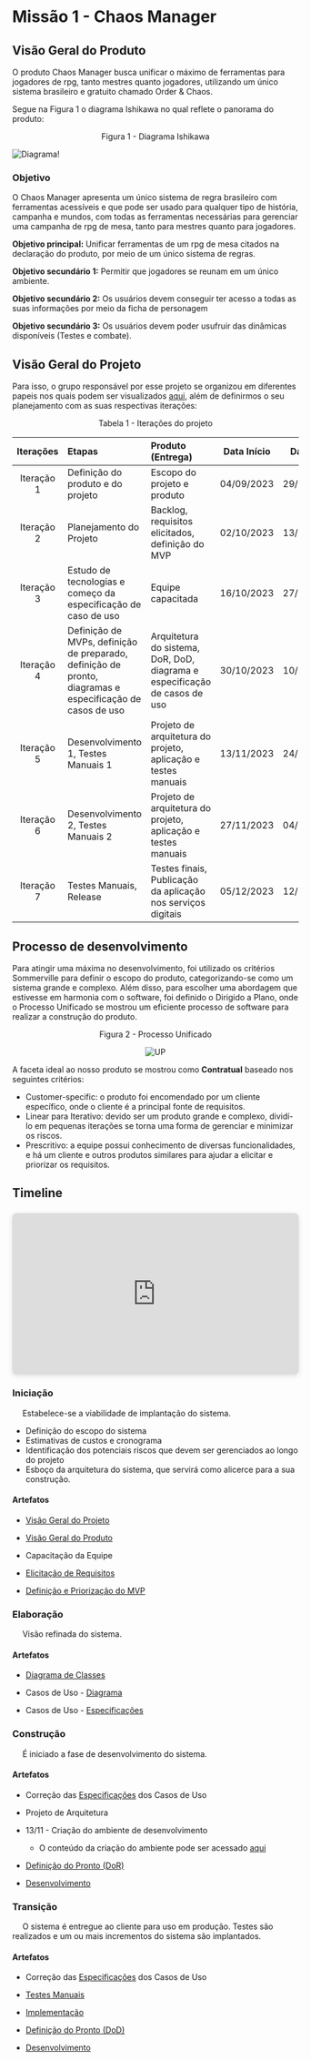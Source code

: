 # Missão 1 - Chaos Manager

## Visão Geral do Produto

O produto Chaos Manager busca unificar o máximo de ferramentas para jogadores de rpg, tanto mestres quanto jogadores, utilizando um único sistema brasileiro e gratuito chamado Order & Chaos.

Segue na Figura 1 o diagrama Ishikawa no qual reflete o panorama do produto: 

<p style="text-align:center;"> 
Figura 1 - Diagrama Ishikawa
</p>

![Diagrama!](assets/diagrama_peixe.jpg "Diagrama")

### Objetivo

O Chaos Manager apresenta um único sistema de regra brasileiro com ferramentas acessíveis e que pode ser usado para qualquer tipo de história, campanha e mundos, com todas as ferramentas necessárias para gerenciar uma campanha de rpg de mesa, tanto para mestres quanto para jogadores.

**Objetivo principal:** Unificar ferramentas de um rpg de mesa citados na declaração do produto, por meio de um único sistema de regras.

**Objetivo secundário 1:** Permitir que jogadores se reunam em um único ambiente.

**Objetivo secundário 2:** Os usuários devem conseguir ter acesso a todas as suas informações por meio da ficha de personagem

**Objetivo secundário 3:** Os usuários devem poder usufruir das dinâmicas disponíveis (Testes e combate).

## Visão Geral do Projeto

Para isso, o grupo responsável por esse projeto se organizou em diferentes papeis nos quais podem ser visualizados [aqui](../docs/visao_projeto.md), além de definirmos o seu planejamento com as suas respectivas iterações:

<p style="text-align:center;"> 
Tabela 1 - Iterações do projeto
</p>

| **Iterações** | **Etapas**                                                                                                | **Produto (Entrega)**                                                      | **Data Início** | **Data Fim** |
| :-----------: | :-------------------------------------------------------------------------------------------------------- | :------------------------------------------------------------------------- | :-------------: | :----------: |
|  Iteração 1   | Definição do produto e do projeto                                                                         | Escopo do projeto e produto                                                |   04/09/2023    |  29/09/2023  |
|  Iteração 2   | Planejamento do Projeto                                                                                   | Backlog, requisitos elicitados, definição do MVP                           |   02/10/2023    |  13/10/2023  |
|  Iteração 3   | Estudo de tecnologias e começo da especificação de caso de uso                                            | Equipe capacitada                                                          |   16/10/2023    |  27/10/2023  |
|  Iteração 4   | Definição de MVPs, definição de preparado, definição de pronto, diagramas e especificação de casos de uso | Arquitetura do sistema, DoR, DoD, diagrama e especificação de casos de uso |   30/10/2023    |  10/11/2023  |
|  Iteração 5   | Desenvolvimento 1, Testes Manuais 1                                                        | Projeto de arquitetura do projeto, aplicação e testes manuais         |   13/11/2023    |  24/11/2023  |
|  Iteração 6   | Desenvolvimento 2, Testes Manuais 2                                                               | Projeto de arquitetura do projeto, aplicação e testes manuais          |   27/11/2023    |  04/12/2023  |
|  Iteração 7   | Testes Manuais, Release                                                                                           | Testes finais, Publicação da aplicação nos serviços digitais               |   05/12/2023    |  12/12/2023  |

## Processo de desenvolvimento

Para atingir uma máxima no desenvolvimento, foi utilizado os critérios Sommerville para definir o escopo do produto, categorizando-se como um sistema grande e complexo. Além disso, para escolher uma abordagem que estivesse em harmonia com o software, foi definido o Dirigido a Plano, onde o Processo Unificado se mostrou um eficiente processo de software para realizar a construção do produto.

<p style="text-align:center;"> 
Figura 2 - Processo Unificado
</p>

<center>

<img src="../assets/processo/UP-Ciclo.png" alt="UP">

</center>

A faceta ideal ao nosso produto se mostrou como **Contratual** baseado nos seguintes critérios:

- Customer-specific: o produto foi encomendado por um cliente específico, onde o cliente é a principal fonte de requisitos.
- Linear para Iterativo: devido ser um produto grande e complexo, dividí-lo em pequenas iterações se torna uma forma de gerenciar e minimizar os riscos.
- Prescritivo: a equipe possui conhecimento de diversas funcionalidades, e há um cliente e outros produtos similares para ajudar a elicitar e priorizar os requisitos.


## Timeline

<div style="position: relative; width: 100%; height: 0; padding-top: 56.2500%;
 padding-bottom: 0; box-shadow: 0 2px 8px 0 rgba(63,69,81,0.16); margin-top: 1.6em; margin-bottom: 0.9em; overflow: hidden;
 border-radius: 8px; will-change: transform;">
  <iframe loading="lazy" style="position: absolute; width: 100%; height: 100%; top: 0; left: 0; border: none; padding: 0;margin: 0;"
    src="https:&#x2F;&#x2F;www.canva.com&#x2F;design&#x2F;DAF2n38ziLY&#x2F;view?embed" allowfullscreen="allowfullscreen" allow="fullscreen">
  </iframe>
</div>

### Iniciação

<p>&emsp; Estabelece-se a viabilidade de implantação
do sistema.

- Definição do escopo do sistema
- Estimativas de custos e cronograma
- Identificação dos potenciais riscos que devem ser gerenciados ao longo do projeto
- Esboço da arquitetura do sistema, que
servirá como alicerce para a sua construção.</p>

#### Artefatos

- [Visão Geral do Projeto](https://mdsreq-fga-unb.github.io/2023.2-ChaosManager/visao_projeto/)

- [Visão Geral do Produto](https://mdsreq-fga-unb.github.io/2023.2-ChaosManager/visao_produto/)

- Capacitação da Equipe

- [Elicitação de Requisitos](https://mdsreq-fga-unb.github.io/2023.2-ChaosManager/backlog/)

- [Definição e Priorização do MVP](https://mdsreq-fga-unb.github.io/2023.2-ChaosManager/priorizacaoMVPSafe/)

### Elaboração
&emsp; Visão refinada do sistema.

#### Artefatos

- [Diagrama de Classes](https://github.com/mdsreq-fga-unb/2023.2-ChaosManager/blob/main/docs/assets/diagClasses.jpg)

- Casos de Uso - [Diagrama](https://mdsreq-fga-unb.github.io/2023.2-ChaosManager/casodeUso/)

- Casos de Uso - [Especificações](https://mdsreq-fga-unb.github.io/2023.2-ChaosManager/casodeUso/)


### Construção

&emsp; É iniciado a fase de desenvolvimento do sistema.

#### Artefatos

- Correção das [Especificações](https://mdsreq-fga-unb.github.io/2023.2-ChaosManager/casodeUso/) dos Casos de Uso

- Projeto de Arquitetura

- 13/11 - Criação do ambiente de desenvolvimento
    - O conteúdo da criação do ambiente pode ser acessado [aqui](https://github.com/mdsreq-fga-unb/2023.2-ChaosManager/commit/b8bbf826a49bd1f9e7cb7a5ba1c0e3e77c831fb1)

- [Definição do Pronto (DoR)](https://mdsreq-fga-unb.github.io/2023.2-ChaosManager/casodeUso/) 

- [Desenvolvimento](https://github.com/mdsreq-fga-unb/2023.2-ChaosManager/tree/main/cmweb/models)

### Transição

&emsp; O sistema é entregue ao cliente para
uso em produção.
Testes são realizados e um ou mais
incrementos do sistema são
implantados.

#### Artefatos

- Correção das [Especificações](https://mdsreq-fga-unb.github.io/2023.2-ChaosManager/casodeUso/) dos Casos de Uso

- [Testes Manuais](https://github.com/mdsreq-fga-unb/2023.2-ChaosManager/blob/main/cmweb/models/logtests.ts)

- [Implementação](https://github.com/mdsreq-fga-unb/2023.2-ChaosManager/commit/d35aae1324a7b4ffa2a04637eb3b73d79bf58393)

- [Definição do Pronto (DoD)]()

- [Desenvolvimento](https://github.com/mdsreq-fga-unb/2023.2-ChaosManager/tree/main/cmweb/models)
